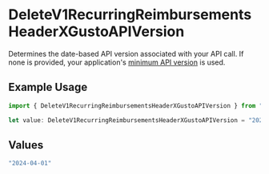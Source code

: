 # DeleteV1RecurringReimbursementsHeaderXGustoAPIVersion

Determines the date-based API version associated with your API call. If none is provided, your application's [minimum API version](https://docs.gusto.com/embedded-payroll/docs/api-versioning#minimum-api-version) is used.

## Example Usage

```typescript
import { DeleteV1RecurringReimbursementsHeaderXGustoAPIVersion } from "@gusto/embedded-api/models/operations/deletev1recurringreimbursements.js";

let value: DeleteV1RecurringReimbursementsHeaderXGustoAPIVersion = "2024-04-01";
```

## Values

```typescript
"2024-04-01"
```
